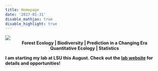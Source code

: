 ```yaml
---
title: Homepage
date: '2017-01-31'
disable_mathjax: true
disable_highlight: true
---
```


<div id="widerimg">
    <img src="/images/yellow_trout_lily.jpg">
</div>

<center><strong> Forest Ecology | Biodiversity | Prediction in a Changing Era </strong></center>

<center><strong> Quantitative Ecology | Statistics </strong></center>

<b> I am starting my lab at LSU this August. Check out the [lab website](https://www.dlilab.com/) for details and opportunities! </b>
